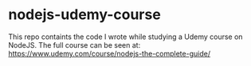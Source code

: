 # nodejs-udemy-course
This repo containts the code I wrote while studying a Udemy course on NodeJS. The full course can be seen at: https://www.udemy.com/course/nodejs-the-complete-guide/
